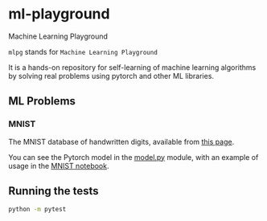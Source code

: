 # ml-playground
Machine Learning Playground

`mlpg` stands for `Machine Learning Playground`

It is a hands-on repository for self-learning of machine learning algorithms by solving real problems using pytorch and other ML libraries.

## ML Problems

### MNIST

The MNIST database of handwritten digits, available from [this page](http://yann.lecun.com/exdb/mnist/).

You can see the Pytorch model in the [model.py](./mlpg/models/mnist/model.py) module, with an example of usage in the [MNIST notebook](./mlpg/models/mnist/notebook.ipynb).


## Running the tests

```bash
python -m pytest
```
